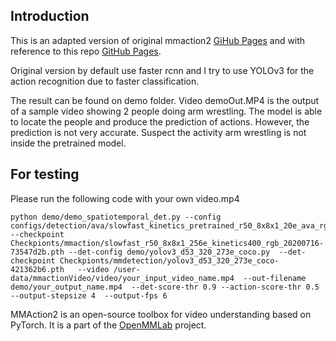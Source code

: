 

## Introduction
This is an adapted version of original mmaction2 [GiHub Pages](https://github.com/open-mmlab/mmaction2) and with reference to this repo [GitHub Pages](https://github.com/Whiffe/mmaction2_YF).

Original version by default use faster rcnn and I try to use YOLOv3 for the action recognition due to faster classification.

The result can be found on demo folder. Video demoOut.MP4 is the output of a sample video showing 2 people doing arm wrestling. The model is able to locate the people and produce the prediction of actions. However, the prediction is not very accurate. Suspect the activity arm wrestling is not inside the pretrained model.

## For testing
Please run the following code with your own video.mp4
```
python demo/demo_spatiotemporal_det.py --config configs/detection/ava/slowfast_kinetics_pretrained_r50_8x8x1_20e_ava_rgb.py --checkpoint Checkpionts/mmaction/slowfast_r50_8x8x1_256e_kinetics400_rgb_20200716-73547d2b.pth --det-config demo/yolov3_d53_320_273e_coco.py  --det-checkpoint Checkpionts/mmdetection/yolov3_d53_320_273e_coco-421362b6.pth   --video /user-data/mmactionVideo/video/your_input_video_name.mp4  --out-filename demo/your_output_name.mp4  --det-score-thr 0.9 --action-score-thr 0.5 --output-stepsize 4  --output-fps 6
```
MMAction2 is an open-source toolbox for video understanding based on PyTorch.
It is a part of the [OpenMMLab](http://openmmlab.org/) project.



